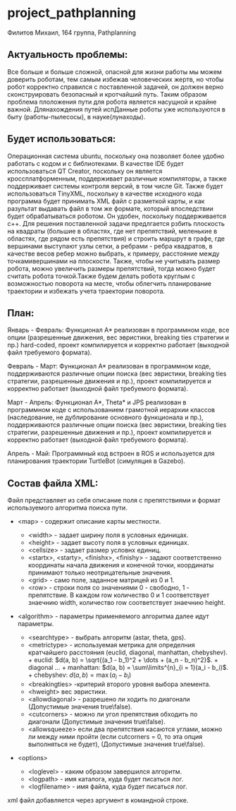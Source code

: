# project_pathplanning
Филитов Михаил, 164 группа, Pathplanning

Актуальность проблемы:
-----------------------

Все больше и больше сложной, опасной для жизни работы мы можем доверить роботам, тем самым избежав человеческих жертв, но чтобы робот корректно справился с поставленной задачей, он должен верно сконструировать безопасный и кротчайший путь. Таким образом проблема плоложения пути для робота является насущной и крайне важной. Длянахождения путей испДанные роботы уже используются в быту (работы-пылесосы), в науке(лунаходы).

Будет использоваться:
---------------------

Операционная система ubuntu, поскольку она позволяет более удобно работать с кодом и с библиотеками.
В качестве IDE будет использоваться QT Creator, поскольку он является кроссплатформенным, поддерживает различные компиляторы, а также поддерживает системы контроля версий, в том числе Git.
Также будет использоваться TinyXML, поскольку в качестве исходного кода программа будет принимать XML файл с разметкой карты, и как разультат выдавать файл в том же формате, который впоследствии будет обрабатываться роботом. Он удобен, поскольку поддерживается с++.
Для решения поставленной задачи предлгается рзбить плоскость на квадраты (большие в областях, где нет препятствий, меленькие в областях, где рядом есть препятствия) и строить маршрут в  графе, где вершинами выступают узлы сетки, а ребрами - ребра квадратов, в качестве весов ребер можно выбрать, к примеру, расстояние между точкамивершинами на плоскости. Также, чтобы не учитывать размер робота, можно увеличить размеры препятствий, тогда можно будет считать робота точкой.Также будем делать робота круглым с возможностью поворота на месте, чтобы облегчить планирование траектории и избежать учета траектории поворота.


План:
------

Январь - Февраль: Функционал A* реализован в программном коде, все опции (разрешенные движения, вес эвристики, breaking ties стратегии и пр.) hard-coded, проект компилируется и корректно работает (выходной файл требуемого формата).

Февраль - Март:  Функционал A* реализован в программном коде, поддерживаются различные опции поиска (вес эвристики, breaking ties стратегии, разрешенные движения и пр.), проект компилируется и корректно работает (выходной файл требуемого формата).

Март - Апрель: Функционал A*, Theta* и JPS реализован в программном коде с использованием грамотной иерархии классов (наследование, не дублирование основного функционала и пр.), поддерживаются различные опции поиска (вес эвристики, breaking ties стратегии, разрешенные движения и пр.), проект компилируется и корректно работает (выходной файл требуемого формата).

Апрель - Май:  Программный код встроен в ROS и используется для планирования траектории TurtleBot (симуляция в Gazebo).

Состав файла XML:
------------------
Файл представляет из себя описание поля с препятствиями и формат используемого алгоритма поиска пути.

* \<map\> - содержит описание карты местности.
  * \<width\> - задает ширину поля в условных единицах.
  * \<height\> - задает высоту поля в условных единицах.
  * \<cellsize\> - задает размер условнх единиц.
  * \<startx\>, \<starty\>, \<finishx\>, \<finishy\> - задают соответственно координаты начала движения и конечной точки, координаты принимают только неотрицательные значения.
  * \<grid\> - само поле, заданное матрицей из 0 и 1.
   + \<row\> - строки поля со значениями 0 - свободно, 1 - препятствие. В каждом row количество 0 и 1 соответствует знаечнию width, количество row соответствует знаечнию height.

* \<algorithm\> - параметры применяемого алгоритма далее идут параметры.
  * \<searchtype\> - выбрать алгоритм (astar, theta, gps).
  * \<metrictype\> - используемая метрика для определния кратчайшего расстояния (euclid, diagonal, manhattan, chebyshev).
        + euclid: $d(a, b) = \sqrt{(a_1 - b_1)^2 + \dots + (a_n - b_n)^2}$.
        + diagonal ...
        + manhattan: $d(a, b) = \sum\limits^{n}_{i = 1}(a_i - b_i)$.
        + chebyshev: $d(a, b) = \max(a_i - b_i)$
  * \<breakingties\> -критерий второго уровня выбора элемента.
  * \<hweight\> вес эвристики.
  * \<allowdiagonal\> - разрешено ли ходить по диагонали (Допустимые значения true\false).
  * \<cutcorners\> - можно ли угол препятствия обходить по диагонали (Допустимые значения true\false).
  * \<allowsqueeze\> если два препятствия касаются углами, можно ли между ними пройти (если cutcorners = 0, то эта опция выполняться не будет), (Допустимые значения true\false).
* \<options\>
  * \<loglevel\> - каким образом завершился алгоритм.
  * \<logpath\> - имя каталога, куда будет писаться лог.
  * \<logfilename\> - имя файла, куда будет писаться лог.

xml файл добавляется через аргумент в командной строке.



